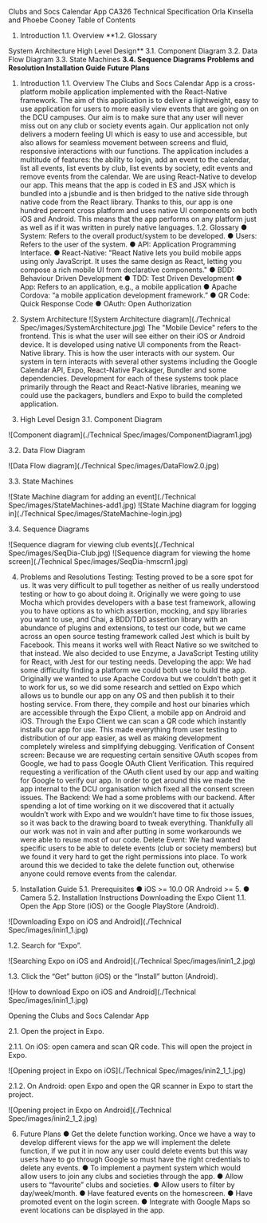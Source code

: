Clubs and Socs Calendar App
CA326 Technical Specification
Orla Kinsella and Phoebe Cooney
Table of Contents
1. Introduction
1.1. Overview
**1.2. Glossary

System Architecture
High Level Design**
3.1. Component Diagram
3.2. Data Flow Diagram
3.3. State Machines
**3.4. Sequence Diagrams
Problems and Resolution
Installation Guide
Future Plans**
1. Introduction
1.1. Overview
The Clubs and Socs Calendar App is a cross-platform mobile application implemented with
the React-Native framework. The aim of this application is to deliver a lightweight, easy to
use application for users to more easily view events that are going on on the DCU
campuses. Our aim is to make sure that any user will never miss out on any club or society
events again.
Our application not only delivers a modern feeling UI which is easy to use and accessible,
but also allows for seamless movement between screens and fluid, responsive interactions
with our functions. The application includes a multitude of features: the ability to login, add
an event to the calendar, list all events, list events by club, list events by society, edit events
and remove events from the calendar.
We are using React-Native to develop our app. This means that the app is coded in ES
and JSX which is bundled into a jsbundle and is then bridged to the native side through
native code from the React library. Thanks to this, our app is one hundred percent cross
platform and uses native UI components on both iOS and Android. This means that the app
performs on any platform just as well as if it was written in purely native languages.
1.2. Glossary
● System: Refers to the overall product/system to be developed.
● Users: Refers to the user of the system.
● API: Application Programming Interface.
● React-Native: "React Native lets you build mobile apps using only JavaScript. It uses
the same design as React, letting you compose a rich mobile UI from declarative
components."
● BDD: Behaviour Driven Development
● TDD: Test Driven Development
● App: Refers to an application, e.g., a mobile application
● Apache Cordova: “​a mobile application development framework.”
● QR Code: ​Quick Response Code
● OAuth: ​Open Authorization

2. System Architecture
![System Architecture diagram](./Technical Spec/images/SystemArchitecture.jpg)
The "Mobile Device" refers to the frontend. This is what the user will see either on their iOS
or Android device. It is developed using native UI components from the React-Native
library. This is how the user interacts with our system. Our system in tern interacts with
several other systems including the Google Calendar API, Expo, React-Native Packager,
Bundler and some dependencies. Development for each of these systems took place
primarily through the React and React-Native libraries, meaning we could use the
packagers, bundlers and Expo to build the completed application.

3. High Level Design
3.1. Component Diagram

![Component diagram](./Technical Spec/images/ComponentDiagram1.jpg)

3.2. Data Flow Diagram

![Data Flow diagram](./Technical Spec/images/DataFlow2.0.jpg)

3.3. State Machines

![State Machine diagram for adding an event](./Technical Spec/images/StateMachines-add1.jpg)
![State Machine diagram for logging in](./Technical Spec/images/StateMachine-login.jpg)

3.4. Sequence Diagrams

![Sequence diagram for viewing club events](./Technical Spec/images/SeqDia-Club.jpg)
![Sequence diagram for viewing the home screen](./Technical Spec/images/SeqDia-hmscrn1.jpg)

4. Problems and Resolutions
Testing:
Testing proved to be a sore spot for us. It was very difficult to pull together as neither of us
really understood testing or how to go about doing it. Originally we were going to use
Mocha which provides developers with a base test framework, allowing you to have options
as to which assertion, mocking, and spy libraries you want to use, and Chai, ​a BDD/TDD
assertion library with an abundance of plugins and extensions,​ to test our code, but we
came across an open source testing framework called Jest which is built by Facebook. This
means it works well with React Native so we switched to that instead. We also decided to
use ​Enzyme, a JavaScript Testing utility for React, with Jest for our testing needs.
Developing the app:
We had some difficulty finding a platform we could both use to build the app. Originally we
wanted to use Apache Cordova but we couldn’t both get it to work for us, so we did some
research and settled on Expo which allows us to bundle our app on any OS and then
publish it to their hosting service. From there, they compile and host our binaries which are
accessible through the Expo Client, a mobile app on Android and iOS. Through the Expo
Client we can scan a QR code which instantly installs our app for use. This made
everything from user testing to distribution of our app easier, as well as making
development completely wireless and simplifying debugging.
Verification of Consent screen:
Because we are requesting certain sensitive OAuth scopes from Google, we had to pass
Google OAuth Client Verification. This required requesting a verification of the OAuth client
used by our app and waiting for Google to verify our app. In order to get around this we
made the app internal to the DCU organisation which fixed all the consent screen issues.
The Backend:
We had a some problems with our backend. After spending a lot of time working on it we
discovered that it actually wouldn’t work with Expo and we wouldn’t have time to fix those
issues, so it was back to the drawing board to tweak everything. Thankfully all our work was
not in vain and after putting in some workarounds we were able to reuse most of our code.
Delete Event:
We had wanted specific users to be able to delete events (club or society members) but we
found it very hard to get the right permissions into place. To work around this we decided to
take the delete function out, otherwise anyone could remove events from the calendar.

5. Installation Guide
5.1. Prerequisites
● iOS >= 10.0 OR Android >= 5.
● Camera
5.2. Installation Instructions
Downloading the Expo Client
1.1. Open the App Store (iOS) or the Google PlayStore (Android).

![Downloading Expo on iOS and Android](./Technical Spec/images/inin1_1.jpg)

1.2. Search for “Expo”.

![Searching Expo on iOS and Android](./Technical Spec/images/inin1_2.jpg)

1.3. Click the “Get” button (iOS) or the “Install” button (Android).

![How to download Expo on iOS and Android](./Technical Spec/images/inin1_1.jpg)

Opening the Clubs and Socs Calendar App

2.1. Open the project in Expo.

2.1.1. On iOS: open camera and scan QR code. This will open the project in
Expo.

![Opening project in Expo on iOS](./Technical Spec/images/inin2_1_1.jpg)

2.1.2. On Android: open Expo and open the QR scanner in Expo to start the
project.

![Opening project in Expo on Android](./Technical Spec/images/inin2_1_2.jpg)

6. Future Plans
● Get the delete function working. Once we have a way to develop different views for
the app we will implement the delete function, if we put it in now any user could
delete events but this way users have to go through Google so must have the right
credentials to delete any events.
● To implement a payment system which would allow users to join any clubs and
societies through the app.
● Allow users to “favourite” clubs and societies.
● Allow users to filter by day/week/month.
● Have featured events on the homescreen.
● Have promoted event on the login screen.
● Integrate with Google Maps so event locations can be displayed in the app.